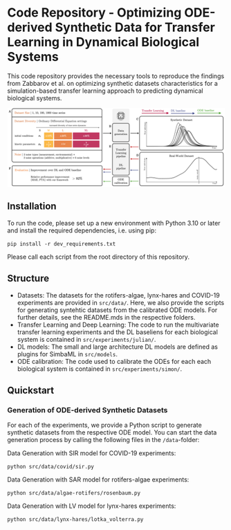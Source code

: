 # Code Repository - Optimizing ODE-derived Synthetic Data for Transfer Learning in Dynamical Biological Systems

This code repository provides the necessary tools to reproduce the findings from Zabbarov et al. on optimizing synthetic datasets characteristics for a simulation-based transfer learning approach to predicting dynamical biological systems.

![Overview of Experimental Setup](figures/visual_abstract.png)

## Installation

To run the code, please set up a new environment with Python 3.10 or later and install the required dependencies, i.e. using pip:
```
pip install -r dev_requirements.txt
```
Please call each script from the root directory of this repository.

## Structure

- Datasets: The datasets for the rotifers-algae, lynx-hares and COVID-19 experiments are provided in `src/data/`. Here, we also provide the scripts for generating syntehtic datasets from the calibrated ODE models. For further details, see the README.mds in the respective folders.
- Transfer Learning and Deep Learning: The code to run the multivariate transfer learning experiments and the DL baseliens for each biological system is contained in `src/experiments/julian/`.
- DL models: The small and large architecture DL models are defined as plugins for SimbaML in `src/models`.
- ODE calibration: The code used to calibrate the ODEs for each each biological system is contained in `src/experiments/simon/`.

## Quickstart

### Generation of ODE-derived Synthetic Datasets

For each of the experiments, we provide a Python script to generate synthetic datasets from the respective ODE model. You can start the data generation process by calling the following files in the `/data`-folder:

Data Generation with SIR model for COVID-19 experiments:
```
python src/data/covid/sir.py
```

Data Generation with SAR model for rotifers-algae experiments:
```
python src/data/algae-rotifers/rosenbaum.py
```

Data Generation with LV model for lynx-hares experiments:
```
python src/data/lynx-hares/lotka_volterra.py
```